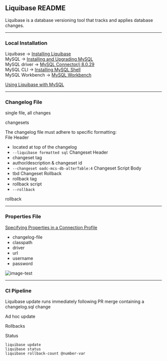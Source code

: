 ## Liquibase README
Liquibase is a database versioning tool that tracks and applies database changes.

---
### Local Installation
Liquibase -> [Installing Liquibase](https://docs.liquibase.com/install/home.html?__hstc=128893969.b36a17ab25b3f338c3b36a4745332d31.1650395434194.1651274493935.1651303723706.4&__hssc=128893969.1.1651303723706&__hsfp=4140801928&_ga=2.14906805.205991521.1651274494-1494013733.1648648126)  
MySQL -> [Installing and Upgrading MySQL](https://dev.mysql.com/doc/refman/8.0/en/installing.html)  
MySQL driver -> [MySQL Connector/j 8.0.29](https://dev.mysql.com/downloads/connector/j/)  
MySQL CLI -> [Installing MySQL Shell](https://dev.mysql.com/doc/mysql-shell/8.0/en/mysql-shell-install.html)  
MySQL Workbench -> [MySQL Workbench](https://www.mysql.com/products/workbench/)

[Using Liquibase with MySQL](https://docs.liquibase.com/install/tutorials/mysql.html)

---
### Changelog File

single file, all changes

changesets

The changelog file must adhere to specific formatting:  
File Header 
- located at top of the changelog
- `--liquibase formatted sql`
Changeset Header
- changeset tag
- author/description & changeset id
- `--changeset oadc-mcs-db-alterTable:4`
Changeset Script Body
- tbd
Changeset Rollback
- rollback tag
- rollback script
- `--rollback`



rollback

---
### Properties File

[Specifying Properties in a Connection Profile](https://docs.liquibase.com/concepts/connections/creating-config-properties.html)

- changelog-file
- classpath
- driver
- url
- username
- password  

![image-test](image.png)

---
### CI Pipeline
Liquibase update runs immediately following PR merge containing a changelog.sql change

Ad hoc update

Rollbacks

Status

`liquibase update`  
`liquibase status`  
`liquibase rollback-count @number-var`
